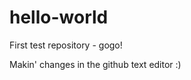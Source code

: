hello-world
===========

First test repository - gogo!

Makin' changes in the github text editor :)
